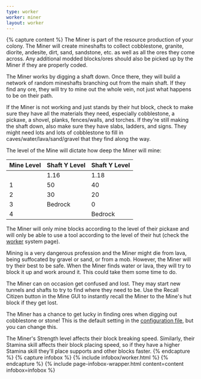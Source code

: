 ```yaml
---
type: worker
worker: miner
layout: worker
---
```

{% capture content %}
The Miner is part of the resource production of your colony. The Miner will create mineshafts to collect cobblestone, granite, diorite, andesite, dirt, sand, sandstone, etc. as well as all the ores they come across. Any additional modded blocks/ores should also be picked up by the Miner if they are properly coded.

The Miner works by digging a shaft down. Once there, they will build a network of random mineshafts branching out from the main shaft. If they find any ore, they will try to mine out the whole vein, not just what happens to be on their path.

If the Miner is not working and just stands by their hut block, check to make sure they have all the materials they need, especially cobblestone, a pickaxe, a shovel, planks, fences/walls, and torches. If they're still making the shaft down, also make sure they have slabs, ladders, and signs. They might need lots and lots of cobblestone to fill in caves/water/lava/sand/gravel that they find along the way.

The level of the Mine will dictate how deep the Miner will mine:

| Mine Level | Shaft Y Level | Shaft Y Level |
| ---------- | ------------- | ------------- |
|            | 1.16          | 1.18          |
| 1          | 50            | 40            |
| 2          | 30            | 20            |
| 3          | Bedrock       | 0             |
| 4          |               | Bedrock       |

The Miner will only mine blocks according to the level of their pickaxe and will only be able to use a tool according to the level of their hut (check the [worker](../systems/worker) system page).

Mining is a very dangerous profession and the Miner might die from lava, being suffocated by gravel or sand, or from a mob. However, the Miner will try their best to be safe. When the Miner finds water or lava, they will try to block it up and work around it. This could take them some time to do. 

The Miner can on occasion get confused and lost. They may start new tunnels and shafts to try to find where they need to be. Use the Recall Citizen button in the Mine GUI to instantly recall the Miner to the Mine's hut block if they get lost.

The Miner has a chance to get lucky in finding ores when digging out cobblestone or stone! This is the default setting in the [configuration file](../../source/misc/configfile), but you can change this.

The Miner's Strength level affects their block breaking speed. Similarly, their Stamina skill affects their block placing speed, so if they have a higher Stamina skill they'll place supports and other blocks faster. 
{% endcapture %}
{% capture infobox %}
{% include infobox/worker.html %}
{% endcapture %}
{% include page-infobox-wrapper.html content=content infobox=infobox %}